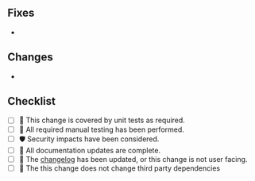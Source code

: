 ## Fixes
<!-- List the issue(s) this PR resolves -->

-

## Changes
<!-- List the changes this PR introduces -->

-

## Checklist
<!-- Put an `x` in the boxes. All tasks must be completed and boxes checked before merging. -->

- [ ] 🤖 This change is covered by unit tests as required.
- [ ] 🤹 All required manual testing has been performed.
- [ ] 🛡️ Security impacts have been considered.
- [ ] 📖 All documentation updates are complete.
- [ ] 📝 The [changelog](../CHANGELOG.md) has been updated, or this change is not user facing.
- [ ] 🧠 The this change does not change third party dependencies
